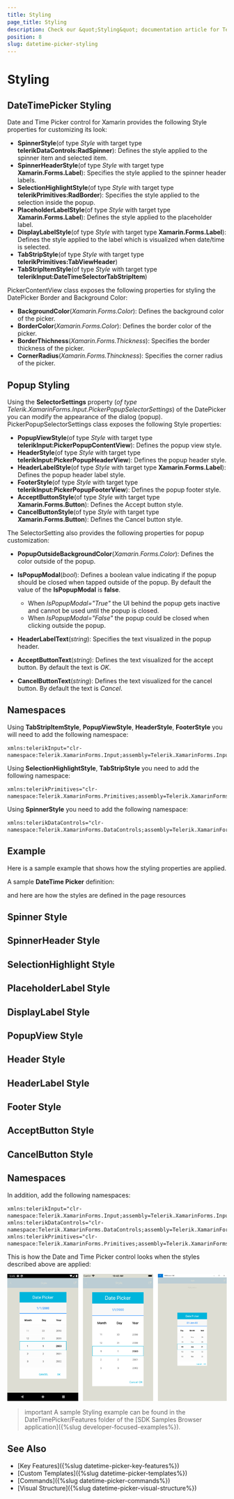 ```yaml
---
title: Styling
page_title: Styling
description: Check our &quot;Styling&quot; documentation article for Telerik DateTimePicker for Xamarin control.
position: 8
slug: datetime-picker-styling
---
```


# Styling

## DateTimePicker Styling

Date and Time Picker control for Xamarin provides the following Style properties for customizing its look:

* **SpinnerStyle**(of type *Style* with target type **telerikDataControls:RadSpinner**): Defines the style applied to the spinner item and selected item.
* **SpinnerHeaderStyle**(of type *Style* with target type **Xamarin.Forms.Label**): Specifies the style applied to the spinner header labels.
* **SelectionHighlightStyle**(of type *Style* with target type **telerikPrimitives:RadBorder**): Specifies the style applied to the selection inside the popup. 
* **PlaceholderLabelStyle**(of type *Style* with target type **Xamarin.Forms.Label**): Defines the style applied to the placeholder label. 
* **DisplayLabelStyle**(of type *Style* with target type **Xamarin.Forms.Label**): Defines the style applied to the label which is visualized when date/time is selected.
* **TabStripStyle**(of type *Style* with target type **telerikPrimitives:TabViewHeader**)
* **TabStripItemStyle**(of type *Style* with target type **telerikInput:DateTimeSelectorTabStripItem**)

PickerContentView class exposes the following properties for styling the DatePicker Border and Background Color:

* **BackgroundColor**(*Xamarin.Forms.Color*): Defines the background color of the picker.
* **BorderColor**(*Xamarin.Forms.Color*): Defines the border color of the picker.
* **BorderThichness**(*Xamarin.Forms.Thickness*): Specifies the border thickness of the picker.
* **CornerRadius**(*Xamarin.Forms.Thinckness*): Specifies the corner radius of the picker.

## Popup Styling

Using the **SelectorSettings** property (*of type Telerik.XamarinForms.Input.PickerPopupSelectorSettings*) of the DatePicker you can modify the appearance of the dialog (popup). PickerPopupSelectorSettings class exposes the following Style properties:

* **PopupViewStyle**(of type *Style* with target type **telerikInput:PickerPopupContentView**): Defines the popup view style.
* **HeaderStyle**(of type *Style* with target type **telerikInput:PickerPopupHeaderView**): Defines the popup header style.
* **HeaderLabelStyle**(of type *Style* with target type **Xamarin.Forms.Label**): Defines the popup header label style.
* **FooterStyle**(of type *Style* with target type **telerikInput:PickerPopupFooterView**): Defines the popup footer style.
* **AcceptButtonStyle**(of type *Style* with target type **Xamarin.Forms.Button**): Defines the Accept button style.
* **CancelButtonStyle**(of type *Style* with target type **Xamarin.Forms.Button**): Defines the Cancel button style.

The SelectorSetting also provides the following properties for popup customization:

* **PopupOutsideBackgroundColor**(*Xamarin.Forms.Color*): Defines the color outside of the popup.
* **IsPopupModal**(*bool*): Defines a boolean value indicating if the popup should be closed when tapped outside of the popup. By default the value of the **IsPopupModal** is **false**.
	* When *IsPopupModal="True"*  the UI behind the popup gets inactive and cannot be used until the popup is closed. 
	* When *IsPopupModal="False"* the popup could be closed when clicking outside the popup.
* **HeaderLabelText**(*string*): Specifies the text visualized in the popup header.

* **AcceptButtonText**(*string*): Defines the text visualized for the accept button. By default the text is *OK*.
* **CancelButtonText**(*string*): Defines the text visualized for the cancel button. By default the text is *Cancel*. 

## Namespaces

Using **TabStripItemStyle**, **PopupViewStyle**, **HeaderStyle**, **FooterStyle** you will need to add the following namespace:

```XAML
xmlns:telerikInput="clr-namespace:Telerik.XamarinForms.Input;assembly=Telerik.XamarinForms.Input"
```

Using **SelectionHighlightStyle**, **TabStripStyle** you need to add the following namespace:

```XAML
xmlns:telerikPrimitives="clr-namespace:Telerik.XamarinForms.Primitives;assembly=Telerik.XamarinForms.Primitives"
```

Using **SpinnerStyle** you need to add the following namespace:

```XAML
xmlns:telerikDataControls="clr-namespace:Telerik.XamarinForms.DataControls;assembly=Telerik.XamarinForms.DataControls"
```

## Example

Here is a sample example that shows how the styling properties are applied.

A sample **DateTime Picker** definition:

<snippet id='datetimepicker-style' />

and here are how the styles are defined in the page resources

## Spinner Style

<snippet id='datetimepicker-style-spinner-style' />

## SpinnerHeader Style

<snippet id='datetimepicker-style-spinner-header-style' />

## SelectionHighlight Style

<snippet id='datetimepicker-style-selection-highlight-style' />

## PlaceholderLabel Style

<snippet id='datetimepicker-style-placeholder-label-style' />

## DisplayLabel Style

<snippet id='datetimepicker-style-display-label-style' />

## PopupView Style

<snippet id='datetimepicker-style-popupview-style' />

## Header Style

<snippet id='datetimepicker-style-header-style' />

## HeaderLabel Style

<snippet id='datetimepicker-style-header-label-style' />

## Footer Style

<snippet id='datetimepicker-style-footer-style' />

## AcceptButton Style

<snippet id='datetimepicker-style-accept-button-style' />

## CancelButton Style

<snippet id='datetimepicker-style-cancel-button-style' />

## Namespaces

In addition, add the following namespaces:

```XAML
xmlns:telerikInput="clr-namespace:Telerik.XamarinForms.Input;assembly=Telerik.XamarinForms.Input"
xmlns:telerikDataControls="clr-namespace:Telerik.XamarinForms.DataControls;assembly=Telerik.XamarinForms.DataControls"
xmlns:telerikPrimitives="clr-namespace:Telerik.XamarinForms.Primitives;assembly=Telerik.XamarinForms.Primitives"
```

This is how the Date and Time Picker control looks when the styles described above are applied:

![Date and Time Picker](images/datetimepicker_style.png)

>important A sample Styling example can be found in the DateTimePicker/Features folder of the [SDK Samples Browser application]({%slug developer-focused-examples%}).

## See Also

- [Key Features]({%slug datetime-picker-key-features%})
- [Custom Templates]({%slug datetime-picker-templates%})
- [Commands]({%slug datetime-picker-commands%})
- [Visual Structure]({%slug datetime-picker-visual-structure%})
